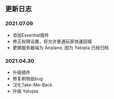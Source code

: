 ## 更新日志

### 2021.07.09

- 添加Essential插件
- 修正权限设置，将允许普通玩家快速回城
- 更换服务器端为 Airplane, 因为 Yatopia 已经归档

### 2021.04.30

- 升级插件
- 修复刷物品bug
- 汉化Take-Me-Back
- 升级 Yatopia